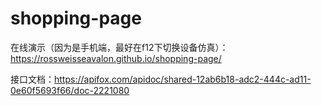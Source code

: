 # shopping-page
在线演示（因为是手机端，最好在f12下切换设备仿真）：https://rossweisseavalon.github.io/shopping-page/

接口文档：https://apifox.com/apidoc/shared-12ab6b18-adc2-444c-ad11-0e60f5693f66/doc-2221080

